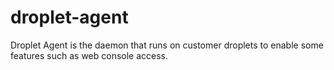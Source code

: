# droplet-agent
Droplet Agent is the daemon that runs on customer droplets to enable some features such as web console access.
